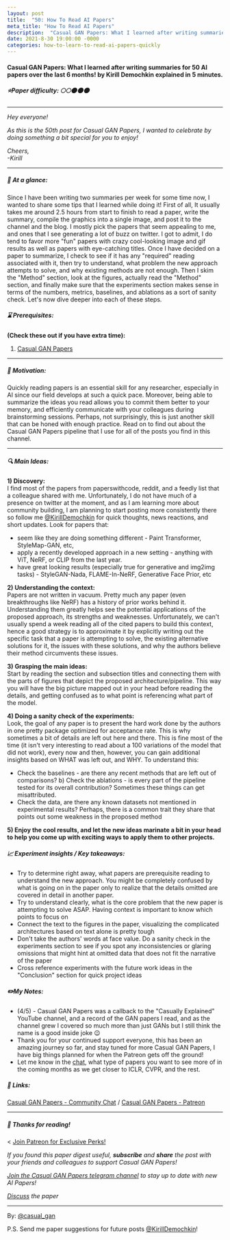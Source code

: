 ```yaml
---
layout: post
title:  "50: How To Read AI Papers"
meta_title: "How To Read AI Papers"
description:  "Casual GAN Papers: What I learned after writing summaries for 50 AI papers over the last 6 months! by Kirill Demochkin explained in 5 minutes."
date: 2021-8-30 19:00:00 -0000
categories: how-to-learn-to-read-ai-papers-quickly
---
```


#### Casual GAN Papers: What I learned after writing summaries for 50 AI papers over the last 6 months! by Kirill Demochkin explained in 5 minutes.

##### ⭐️Paper difficulty: 🌕🌕🌑🌑🌑

***

_Hey everyone!_

_As this is the 50th post for Casual GAN Papers, I wanted to celebrate by doing something a bit special for you to enjoy!_

_Cheers,_  
_-Kirill_

***

##### 🎯 At a glance:

Since I have been writing two summaries per week for some time now, I wanted to share some tips that I learned while doing it! First of all, It usually takes me around 2.5 hours from start to finish to read a paper, write the summary, compile the graphics into a single image, and post it to the channel and the blog. I mostly pick the papers that seem appealing to me, and ones that I see generating a lot of buzz on twitter. I got to admit, I do tend to favor more "fun" papers with crazy cool-looking image and gif results as well as papers with eye-catching titles. Once I have decided on a paper to summarize, I check to see if it has any "required" reading associated with it, then try to understand, what problem the new approach attempts to solve, and why existing methods are not enough. Then I skim the "Method" section, look at the figures, actually read the "Method" section, and finally make sure that the experiments section makes sense in terms of the numbers, metrics, baselines, and ablations as a sort of sanity check. Let's now dive deeper into each of these steps.

##### ⌛️ Prerequisites:

**(Check these out if you have extra time):**  
1) [Casual GAN Papers](https://www.casualganpapers.com/)

***

##### 🚀 Motivation:

Quickly reading papers is an essential skill for any researcher, especially in AI since our field develops at such a quick pace. Moreover, being able to summarize the ideas you read allows you to commit them better to your memory, and efficiently communicate with your colleagues during brainstorming sessions. Perhaps, not surprisingly, this is just another skill that can be honed with enough practice. Read on to find out about the Casual GAN Papers pipeline that I use for all of the posts you find in this channel.

***

##### 🔍 Main Ideas:

**1) Discovery:**  
I find most of the papers from paperswithcode, reddit, and a feedly list that a colleague shared with me. Unfortunately, I do not have much of a presence on twitter at the moment, and as I am learning more about community building, I am planning to start posting more consistently there so follow me [@KirillDemochkin](https://twitter.com/KirillDemochkin) for quick thoughts, news reactions, and short updates. Look for papers that:
- seem like they are doing something different - Paint Transformer, StyleMap-GAN, etc,
- apply a recently developed approach in a new setting - anything with ViT, NeRF, or CLIP from the last year.
- have great looking results (especially true for generative and img2img tasks) - StyleGAN-Nada, FLAME-In-NeRF, Generative Face Prior, etc

**2) Understanding the context:**  
Papers are not written in vacuum. Pretty much any paper (even breakthroughs like NeRF) has a history of prior works behind it. Understanding them greatly helps see the potential applications of the proposed approach, its strengths and weaknesses. Unfortunately, we can't usually spend a week reading all of the cited papers to build this context, hence a good strategy is to approximate it by explicitly writing out the specific task that a paper is attempting to solve, the existing alternative solutions for it, the issues with these solutions, and why the authors believe their method circumvents these issues.

**3) Grasping the main ideas:**  
Start by reading the section and subsection titles and connecting them with the parts of figures that depict the proposed architecture/pipeline. This way you will have the big picture mapped out in your head before reading the details, and getting confused as to what point is referencing what part of the model.

**4) Doing a sanity check of the experiments:**  
Look, the goal of any paper is to present the hard work done by the authors in one pretty package optimized for acceptance rate. This is why sometimes a bit of details are left out here and there. This is fine most of the time (it isn't very interesting to read about a 100 variations of the model that did not work), every now and then, however, you can gain additional insights based on WHAT was left out, and WHY. To understand this:
- Check the baselines - are there any recent methods that are left out of comparisons? b) Check the ablations - is every part of the pipeline tested for its overall contribution? Sometimes these things can get misattributed.
- Check the data, are there any known datasets not mentioned in experimental results? Perhaps, there is a common trait they share that points out some weakness in the proposed method

**5) Enjoy the cool results, and let the new ideas marinate a bit in your head to help you come up with exciting ways to apply them to other projects.** 

##### 📈 Experiment insights / Key takeaways:

- Try to determine right away, what papers are prerequisite reading to understand the new approach. You might be completely confused by what is going on in the paper only to realize that the details omitted are covered in detail in another paper.
- Try to understand clearly, what is the core problem that the new paper is attempting to solve ASAP. Having context is important to know which points to focus on
- Connect the text to the figures in the paper, visualizing the complicated architectures based on text alone is pretty tough
- Don't take the authors' words at face value. Do a sanity check in the experiments section to see if you spot any inconsistencies or glaring omissions that might hint at omitted data that does not fit the narrative of the paper
- Cross reference experiments with the future work ideas in the "Conclusion" section for quick project ideas

##### ✏️My Notes:

- (4/5) - Casual GAN Papers was a callback to the "Casually Explained" YouTube channel, and a record of the GAN papers I read, and as the channel grew I covered so much more than just GANs but I still think the name is a good inside joke 😉
- Thank you for your continued support everyone, this has been an amazing journey so far, and stay tuned for more Casual GAN Papers, I have big things planned for when the Patreon gets off the ground!
- Let me know in the [chat](https://t.me/casual_gans_chat), what type of papers you want to see more of in the coming months as we get closer to ICLR, CVPR, and the rest.

##### 🔗 Links:
[Casual GAN Papers - Community Chat](https://t.me/casual_gans_chat) / [Casual GAN Papers - Patreon](https://www.patreon.com/bePatron?u=53448948&redirect_uri=https%3A%2F%2Fwww.casualganpapers.com%2F&utm_medium=widget)

***

##### 👋 Thanks for reading!
<
<a href="https://www.patreon.com/bePatron?u=53448948" data-patreon-widget-type="become-patron-button">Join Patreon for Exclusive Perks!</a><script async src="https://c6.patreon.com/becomePatronButton.bundle.js"></script>

*If you found this paper digest useful, **subscribe** and **share** the post with your friends and colleagues to support Casual GAN Papers!*

*[Join the Casual GAN Papers telegram channel](https://t.me/joinchat/KeutnzlvetRkZGZi) to stay up to date with new AI Papers!*

*[Discuss](https://t.me/casual_gans_chat) the paper*

***

By: [@casual_gan](https://t.me/joinchat/KeutnzlvetRkZGZi)

P.S. Send me paper suggestions for future posts
[@KirillDemochkin](mailto:kdemochkin@gmail.com)!
